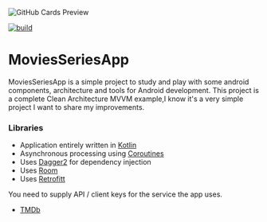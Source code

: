 ![GitHub Cards Preview]()

[![build]()]()

# MoviesSeriesApp

MoviesSeriesApp is a simple project to study and play with some android components, architecture and tools for Android development.
This project is a complete Clean Architecture MVVM example,I know it's a very simple project I want to share my improvements.



### Libraries

- Application entirely written in [Kotlin](https://kotlinlang.org)
- Asynchronous processing using [Coroutines](https://kotlin.github.io/kotlinx.coroutines/)
- Uses [Dagger2](https://developer.android.com/training/dependency-injection/dagger-android) for dependency injection
- Uses [Room](https://developer.android.com/jetpack/androidx/releases/room)
- Uses [Retrofitt](https://square.github.io/retrofit/)


You need to supply API / client keys for the service the app uses.

- [TMDb](https://developers.themoviedb.org)


 

